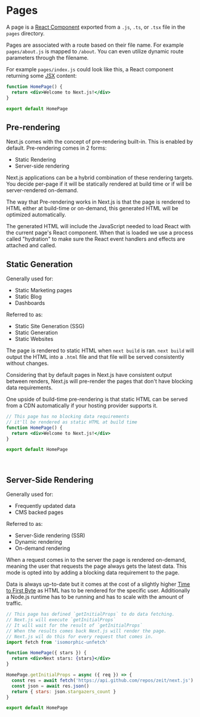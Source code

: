 # Pages

A page is a [React Component](https://reactjs.org/docs/components-and-props.html) exported from a `.js`, `.ts`, or `.tsx` file in the `pages` directory.

Pages are associated with a route based on their file name. For example `pages/about.js` is mapped to `/about`. You can even utilize dynamic route parameters through the filename.

For example `pages/index.js` could look like this, a React component returning some [JSX](https://reactjs.org/docs/introducing-jsx.html) content:

```jsx
function HomePage() {
  return <div>Welcome to Next.js!</div>
}

export default HomePage
```

## Pre-rendering

Next.js comes with the concept of pre-rendering built-in. This is enabled by default. Pre-rendering comes in 2 forms:

- Static Rendering
- Server-side rendering

Next.js applications can be a hybrid combination of these rendering targets. You decide per-page if it will be statically rendered at build time or if will be server-rendered on-demand.

The way that Pre-rendering works in Next.js is that the page is rendered to HTML either at build-time or on-demand, this generated HTML will be optimized automatically.

The generated HTML will include the JavaScript needed to load React with the current page's React component. When that is loaded we use a process called "hydration" to make sure the React event handlers and effects are attached and called.

## Static Generation

Generally used for:

- Static Marketing pages
- Static Blog
- Dashboards

Referred to as:

- Static Site Generation (SSG)
- Static Generation
- Static Websites

The page is rendered to static HTML when `next build` is ran. `next build` will output the HTML into a `.html` file and that file will be served consistently without changes.

Considering that by default pages in Next.js have consistent output between renders, Next.js will pre-render the pages that don't have blocking data requirements.

One upside of build-time pre-rendering is that static HTML can be served from a CDN automatically if your hosting provider supports it.

```jsx
// This page has no blocking data requirements
// it'll be rendered as static HTML at build time
function HomePage() {
  return <div>Welcome to Next.js!</div>
}

export default HomePage
```

<br>

## Server-Side Rendering

Generally used for:

- Frequently updated data
- CMS backed pages

Referred to as:

- Server-Side rendering (SSR)
- Dynamic rendering
- On-demand rendering

When a request comes in to the server the page is rendered on-demand, meaning the user that requests the page always gets the latest data. This mode is opted into by adding a blocking data requirement to the page.

Data is always up-to-date but it comes at the cost of a slightly higher [Time to First Byte](https://web.dev/time-to-first-byte/) as HTML has to be rendered for the specific user. Additionally a Node.js runtime has to be running and has to scale with the amount of traffic.

```jsx
// This page has defined `getInitialProps` to do data fetching.
// Next.js will execute `getInitialProps`
// It will wait for the result of `getInitialProps`
// When the results comes back Next.js will render the page.
// Next.js wil do this for every request that comes in.
import fetch from 'isomorphic-unfetch'

function HomePage({ stars }) {
  return <div>Next stars: {stars}</div>
}

HomePage.getInitialProps = async ({ req }) => {
  const res = await fetch('https://api.github.com/repos/zeit/next.js')
  const json = await res.json()
  return { stars: json.stargazers_count }
}

export default HomePage
```
